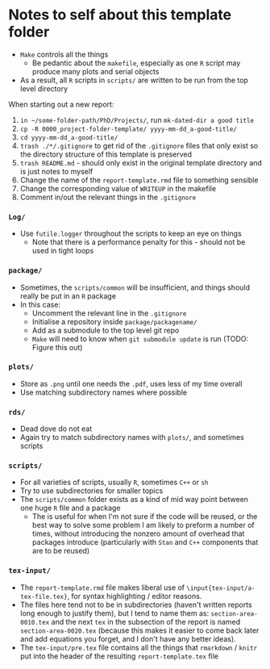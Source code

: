 # Notes to self about this template folder

- `Make` controls all the things
    - Be pedantic about the `makefile`, especially as one `R` script may produce many plots and serial objects
- As a result, all `R` scripts in `scripts/` are written to be run from the top level directory

When starting out a new report:

1. `in ~/some-folder-path/PhD/Projects/`, run `mk-dated-dir a good title`
1. `cp -R 0000_project-folder-template/ yyyy-mm-dd_a-good-title/` 
1. `cd yyyy-mm-dd_a-good-title/`
1. `trash ./*/.gitignore` to get rid of the `.gitignore` files that only exist so the directory structure of this template is preserved
1. `trash README.md` - should only exist in the original template directory and is just notes to myself
1. Change the name of the `report-template.rmd` file to something sensible
1. Change the corresponding value of `WRITEUP` in the makefile
1. Comment in/out the relevant things in the `.gitignore`



### `Log/`

- Use `futile.logger` throughout the scripts to keep an eye on things
    - Note that there is a performance penalty for this - should not be used in tight loops

### `package/`

- Sometimes, the `scripts/common` will be insufficient, and things should really be put in an `R` package
- In this case:
    - Uncomment the relevant line in the `.gitignore`
    - Initialise a repository inside `package/packagename/`
    - Add as a submodule to the top level git repo
    - `Make` will need to know when `git submodule update` is run (TODO: Figure this out)

### `plots/`

- Store as `.png` until one needs the `.pdf`, uses less of my time overall
- Use matching subdirectory names where possible

### `rds/`

- Dead dove do not eat
- Again try to match subdirectory names with `plots/`, and sometimes scripts

### `scripts/`

- For all varieties of scripts, usually `R`, sometimes `C++` or `sh`
- Try to use subdirectories for smaller topics
- The `scripts/common` folder exists as a kind of mid way point between one huge `R` file and a package
    - The is useful for when I'm not sure if the code will be reused, or the best way to solve some problem I am likely to preform a number of times, without introducing the nonzero amount of overhead that packages introduce (particularly with `Stan` and `C++` components that are to be reused)

### `tex-input/`

- The `report-template.rmd` file makes liberal use of `\input{tex-input/a-tex-file.tex}`, for syntax highlighting / editor reasons.
- The files here tend not to be in subdirectories (haven't written reports long enough to justify them), but I tend to name them as: `section-area-0010.tex` and the next `tex` in the subsection of the report is named `section-area-0020.tex` (because this makes it easier to come back later and add equations you forget, and I don't have any better ideas).
- The `tex-input/pre.tex` file contains all the things that `rmarkdown` / `knitr` put into the header of the resulting `report-template.tex` file
